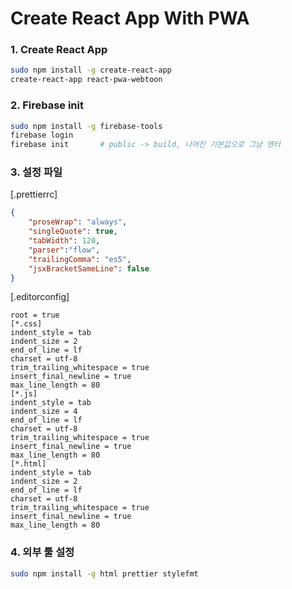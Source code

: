 # Create React App With PWA

### 1. Create React App

```bash
sudo npm install -g create-react-app
create-react-app react-pwa-webtoon
```

### 2. Firebase init

```bash
sudo npm install -g firebase-tools
firebase login
firebase init		# public -> build, 나머진 기본값으로 그냥 엔터
```

### 3. 설정 파일

[.prettierrc]

```json
{
    "proseWrap": "always",
    "singleQuote": true,
    "tabWidth": 120,
    "parser":"flow",
    "trailingComma": "es5",
    "jsxBracketSameLine": false
}
```

[.editorconfig]

```
root = true
[*.css]
indent_style = tab
indent_size = 2
end_of_line = lf
charset = utf-8
trim_trailing_whitespace = true
insert_final_newline = true
max_line_length = 80
[*.js]
indent_style = tab
indent_size = 4
end_of_line = lf
charset = utf-8
trim_trailing_whitespace = true
insert_final_newline = true
max_line_length = 80
[*.html]
indent_style = tab
indent_size = 2
end_of_line = lf
charset = utf-8
trim_trailing_whitespace = true
insert_final_newline = true
max_line_length = 80
```

### 4. 외부 툴 설정

```bash
sudo npm install -g html prettier stylefmt
```


